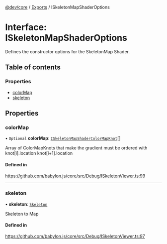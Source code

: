 [@dev/core](../README.md) / [Exports](../modules.md) / ISkeletonMapShaderOptions

# Interface: ISkeletonMapShaderOptions

Defines the constructor options for the SkeletonMap Shader.

## Table of contents

### Properties

- [colorMap](ISkeletonMapShaderOptions.md#colormap)
- [skeleton](ISkeletonMapShaderOptions.md#skeleton)

## Properties

### colorMap

• `Optional` **colorMap**: [`ISkeletonMapShaderColorMapKnot`](ISkeletonMapShaderColorMapKnot.md)[]

Array of ColorMapKnots that make the gradient must be ordered with knot[i].location  knot[i+1].location

#### Defined in

https://github.com/babylon.js/core/src/Debug/ISkeletonViewer.ts:99

___

### skeleton

• **skeleton**: [`Skeleton`](../classes/Skeleton.md)

Skeleton to Map

#### Defined in

https://github.com/babylon.js/core/src/Debug/ISkeletonViewer.ts:97
